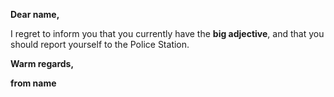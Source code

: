 **Dear __name__,**

I regret to inform you that you currently have the **big __adjective__**, and that you should report yourself to the Police Station.

**Warm regards,**

**from __name__**